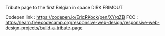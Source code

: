 
Tribute page to the first Belgian in space
DIRK FRIMOUT

Codepen link : https://codepen.io/EricRKock/pen/XYrqZB
FCC : https://learn.freecodecamp.org/responsive-web-design/responsive-web-design-projects/build-a-tribute-page
